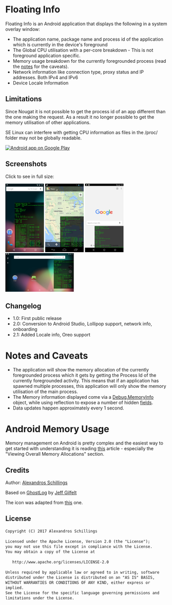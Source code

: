 Floating Info
=========

Floating Info is an Android application that displays the following in a system overlay window:

* The application name, package name and process id of the application which is currently in the device's foreground
* The Global CPU utilisation with a per-core breakdown - This is not foreground application specific.
* Memory usage breakdown for the currently foregrounded process (read the [notes](#notes) for the caveats).
* Network information like connection type, proxy status and IP addresses. Both IPv4 and IPv6
* Device Locale Information

## Limitations
Since Nougat it is not possible to get the process id of an app different than the one making the request.
As a result it no longer possible to get the memory utilisation of other applications.

SE Linux can interfere with getting CPU information as files in the /proc/ folder may not be globally readable.

<a href="https://play.google.com/store/apps/details?id=uk.co.alt236.floatinginfo">
  <img alt="Android app on Google Play"
       src="https://developer.android.com/images/brand/en_app_rgb_wo_60.png" />
</a>

## Screenshots
Click to see in full size:

<img src="assets/screenshots/image1.png" height="213" width="120">
<img src="assets/screenshots/image2.png" height="213" width="120">
<img src="assets/screenshots/image3.png" height="213" width="120">
<img src="assets/screenshots/image4.png" height="120" width="213">

## Changelog
* 1.0: First public release
* 2.0: Conversion to Android Studio, Lollipop support, network info, onboarding
* 2.1: Added Locale info, Oreo support

# <a name="notes"></a> Notes and Caveats
* The application will show the memory allocation of the currently foregrounded process which it gets by getting the Process Id of the currently foregrounded activity. This means that if an application has spawned multiple processes, this application will only show the memory utilisation of the main process.
* The Memory information displayed come via a [Debug.MemoryInfo](http://developer.android.com/reference/android/os/Debug.MemoryInfo.html) object, while using reflection to expose a number of hidden [fields](https://android.googlesource.com/platform/frameworks/base/+/refs/heads/master/core/java/android/os/Debug.java).
* Data updates happen approximately every 1 second.

# Android Memory Usage
Memory management on Android is pretty complex and the easiest way to get started with understanding it is reading [this](https://developer.android.com/tools/debugging/debugging-memory.html) article - especially the "Viewing Overall Memory Allocations" section.

## Credits
Author: [Alexandros Schillings](https://github.com/alt236)

Based on [GhostLog](https://github.com/jgilfelt/GhostLog) by [Jeff Gilfelt](https://github.com/jgilfelt)

The icon was adapted from [this](http://www.clker.com/clipart-duck-silhouette.html) one.

## License
    Copyright (C) 2017 Alexandros Schillings

    Licensed under the Apache License, Version 2.0 (the "License");
    you may not use this file except in compliance with the License.
    You may obtain a copy of the License at

       http://www.apache.org/licenses/LICENSE-2.0

    Unless required by applicable law or agreed to in writing, software
    distributed under the License is distributed on an "AS IS" BASIS,
    WITHOUT WARRANTIES OR CONDITIONS OF ANY KIND, either express or implied.
    See the License for the specific language governing permissions and
    limitations under the License.
